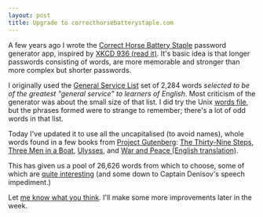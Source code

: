 ```yaml
---
layout: post
title: Upgrade to correcthorsebatterystaple.com
---
```


A few years ago I wrote the [Correct Horse Battery Staple](http://correcthorsebatterystaple.com/) password generator app, inspired by [XKCD 936 (read it)](http://xkcd.com/936/). It's basic idea is that longer passwords consisting of words, are more memorable and stronger than more complex but shorter passwords.

I originally used the [General Service List](http://jbauman.com/aboutgsl.html) set of 2,284 words <em>selected to be of the greatest "general service" to learners of English</em>. Most criticism of the generator was about the small size of that list. I did try the Unix [words file](http://en.wikipedia.org/wiki/Words_(Unix)), but the phrases formed were to strange to remember; there's a lot of odd words in that list.

Today I've updated it to use all the uncapitalised (to avoid names), whole words found in a few books from [Project Gutenberg](http://www.gutenberg.org): [The Thirty-Nine Steps](http://www.gutenberg.org/ebooks/558), [Three Men in a Boat](http://www.gutenberg.org/ebooks/308), [Ulysses](http://www.gutenberg.org/ebooks/4300), and [War and Peace (English translation)](http://www.gutenberg.org/ebooks/2600).

This has given us a pool of 26,626 words from which to choose, some of which are [quite interesting](http://en.wiktionary.org/wiki/phthisical) (and some down to Captain Denisov's speech impediment.)

Let [me know what you think](https://twitter.com/paulanthonywils). I'll make some more improvements later in the week.
